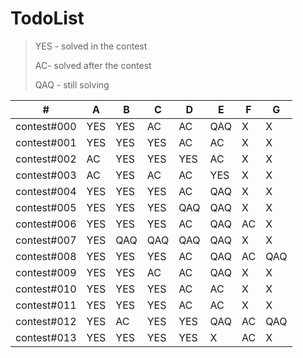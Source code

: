 # TodoList
> YES - solved in the contest
>
> AC- solved after the contest
>
> QAQ - still solving

 \# | A | B | C | D | E | F | G
 --|--|--|--|--|--|--|--
contest#000|	YES|	YES|	AC|	AC|	QAQ|	X|	X
contest#001|	YES|	YES|	YES|	AC|	AC|	X|	X
contest#002|	AC|	YES|	YES|	YES|	AC|	X|	X
contest#003|	AC|	YES|	AC|	AC|	YES|	X|	X
contest#004|	YES|	YES|	YES|	AC|	QAQ|	X|	X
contest#005|	YES|	YES|	YES|	QAQ|	QAQ|	X|	X
contest#006|	YES|	YES|	YES|	AC|	QAQ|	AC|	X
contest#007|	YES|	QAQ|	QAQ|	QAQ|	QAQ|	X|	X
contest#008|	YES|	YES|	YES|	AC|	QAQ|	AC|	QAQ
contest#009|	YES|	YES|	AC|	AC|	QAQ|	X|	X
contest#010|	YES|	YES|	YES|	AC|	AC|	X|	X
contest#011|	YES|	YES|	YES|	AC|	AC|	X|	X
contest#012|	YES|	AC|	YES|	YES|	QAQ|	AC|	QAQ
contest#013|	YES|	YES|	YES|	YES|	X|	AC|	X